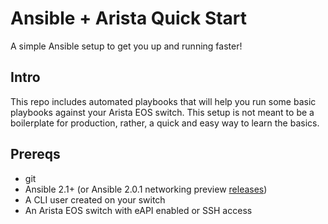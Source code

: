 # Ansible + Arista Quick Start
A simple Ansible setup to get you up and running faster!

## Intro
This repo includes automated playbooks that will help you run some basic playbooks against your Arista EOS switch. This setup is not meant to be a boilerplate for production, rather, a quick and easy way to learn the basics.

## Prereqs
* git
* Ansible 2.1+ (or Ansible 2.0.1 networking preview [releases](http://releases.ansible.com/ansible-network/latest))
* A CLI user created on your switch
* An Arista EOS switch with eAPI enabled or SSH access

